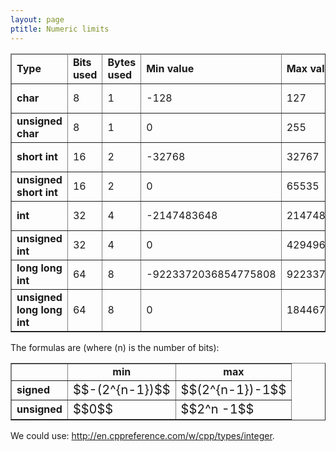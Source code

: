 ```yaml
---
layout: page
ptitle: Numeric limits
---
```


<script src="https://cdn.mathjax.org/mathjax/latest/MathJax.js?config=TeX-MML-AM_CHTML" async="" type="text/javascript">// <![CDATA[
// ]]></script>
<table border="1px">
<thead>
<tr>
<td><strong>Type</strong></td>
<td><strong>Bits used</strong></td>
<td><strong>Bytes used</strong></td>
<td><strong>Min value</strong></td>
<td><strong>Max value</strong></td>
<td><center><strong>Min formula</strong></center></td>
<td><center><strong>Max formula</strong></center></td>
</tr>
</thead>
<tbody>
<tr>
<td><strong>char</strong></td>
<td>8</td>
<td>1</td>
<td>-128</td>
<td>127</td>
<td style="text-align: center;">$$-(2^{7})$$</td>
<td>$$2^{7}-1$$</td>
</tr>
<tr>
<td><strong>unsigned char</strong></td>
<td>8</td>
<td>1</td>
<td>0</td>
<td>255</td>
<td>$$0$$</td>
<td>$$2^{8}-1$$</td>
</tr>
<tr>
<td><strong>short int</strong></td>
<td>16</td>
<td>2</td>
<td>-32768</td>
<td>32767</td>
<td>$$-(2^{15})$$</td>
<td>$$2^{15}-1$$</td>
</tr>
<tr>
<td><strong>unsigned short int</strong></td>
<td>16</td>
<td>2</td>
<td>0</td>
<td>65535</td>
<td>$$0$$</td>
<td>$$2^{16}-1$$</td>
</tr>
<tr>
<td><strong>int</strong></td>
<td>32</td>
<td>4</td>
<td>-2147483648</td>
<td>2147483647</td>
<td>$$-(2^{31})$$</td>
<td>$$2^{31}-1$$</td>
</tr>
<tr>
<td><strong>unsigned int</strong></td>
<td>32</td>
<td>4</td>
<td>0</td>
<td>4294967295</td>
<td>$$0$$</td>
<td>$$2^{32}-1$$</td>
</tr>
<tr>
<td><strong>long long int</strong></td>
<td>64</td>
<td>8</td>
<td>-9223372036854775808</td>
<td>9223372036854775807</td>
<td>$$-(2^{63})$$</td>
<td>$$2^{63}-1$$</td>
</tr>
<tr>
<td><strong>unsigned long long int</strong></td>
<td>64</td>
<td>8</td>
<td>0</td>
<td>18446744073709551615</td>
<td>$$0$$</td>
<td>$$2^{64}-1$$</td>
</tr>
</tbody>
</table>
<p>The formulas are (where (n) is the number of bits):</p>
<table border="1px">
<tbody>
<tr>
<td></td>
<td style="text-align: center;"><strong>min</strong></td>
<td style="text-align: center;"><strong>max</strong></td>
</tr>
<tr>
<td><strong>signed</strong></td>
<td><span style="font-size: 20px;">$$-(2^{n-1})$$</span></td>
<td><span style="font-size: 20px;">$$(2^{n-1})-1$$</span></td>
</tr>
<tr>
<td><strong>unsigned </strong></td>
<td><span style="font-size: 20px;">$$0$$</span></td>
<td><span style="font-size: 20px;">$$2^n -1$$</span></td>
</tr>
</tbody>
</table>
We could use: <a href="http://en.cppreference.com/w/cpp/types/integer" target="_blank">http://en.cppreference.com/w/cpp/types/integer</a>.
